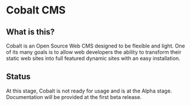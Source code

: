 Cobalt CMS
=======

What is this?
-------------
Cobalt is an Open Source Web CMS designed to be flexible and light. One of its many goals is to allow web developers the ability to transform their static web sites into full featured dynamic sites with an easy installation.

Status
------------
At this stage, Cobalt is not ready for usage and is at the Alpha stage. Documentation will be provided at the first beta release.
